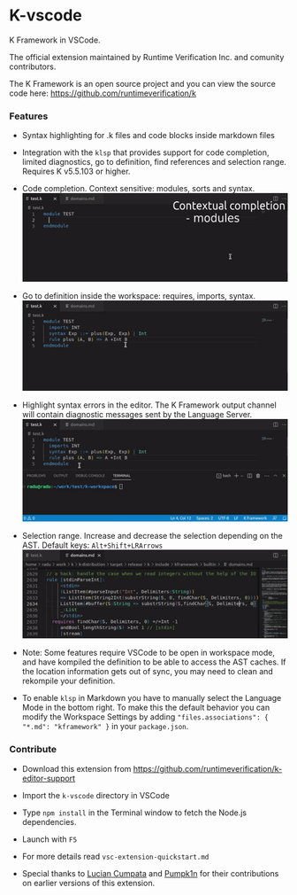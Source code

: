 # K-vscode

K Framework in VSCode.

The official extension maintained by Runtime Verification Inc.
and comunity contributors.

The K Framework is an open source project and you can view the source code
here: https://github.com/runtimeverification/k

### Features

- Syntax highlighting for .k files and code blocks inside markdown files

- Integration with the `klsp` that provides support for code completion,
  limited diagnostics, go to definition, find references and selection range. Requires K v5.5.103 or higher.

- Code completion. Context sensitive: modules, sorts and syntax.\
![completion](https://raw.githubusercontent.com/runtimeverification/k-editor-support/0cf8c8b8bda423894046ab1055e79f164c5a26be/k-vscode/media/completion.gif)

- Go to definition inside the workspace: requires, imports, syntax.\
![gotoDef](https://raw.githubusercontent.com/runtimeverification/k-editor-support/0cf8c8b8bda423894046ab1055e79f164c5a26be/k-vscode/media/gotoDef.gif)

- Highlight syntax errors in the editor. The K Framework output channel will
  contain diagnostic messages sent by the Language Server.\
![errors](https://raw.githubusercontent.com/runtimeverification/k-editor-support/0cf8c8b8bda423894046ab1055e79f164c5a26be/k-vscode/media/errors.gif)

- Selection range. Increase and decrease the selection depending on the AST. Default keys: `Alt+Shift+LRArrows`\
![selection](https://raw.githubusercontent.com/runtimeverification/k-editor-support/0cf8c8b8bda423894046ab1055e79f164c5a26be/k-vscode/media/selection.gif)

- Note: Some features require VSCode to be open in workspace mode, and
  have kompiled the definition to be able to access the AST caches. If
  the location information gets out of sync, you may need to clean and
  rekompile your definition.

- To enable `klsp` in Markdown you have to manually select the
  Language Mode in the bottom right. To make this the default behavior
  you can modify the Workspace Settings by adding
  `"files.associations": { "*.md": "kframework" }` in your `package.json`.

### Contribute

- Download this extension from https://github.com/runtimeverification/k-editor-support

- Import the `k-vscode` directory in VSCode

- Type `npm install` in the Terminal window to fetch the Node.js dependencies.

- Launch with `F5`

- For more details read `vsc-extension-quickstart.md`

- Special thanks to [Lucian Cumpata](https://github.com/LucianCumpata) and [Pumpk1n](https://github.com/PumpkinDemo)
  for their contributions on earlier versions of this extension.